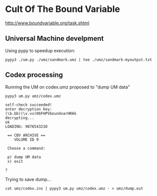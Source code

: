 # Cult Of The Bound Variable

http://www.boundvariable.org/task.shtml

## Universal Machine develpment

Using pypy to speedup execution:

```
pypy3 ./um.py ./umz/sandmark.umz | tee ./umz/sandmark-myoutput.txt
```

## Codex processing

Running the UM on codex.umz proposed to "dump UM data"

```
pypy3 um.py umz/codex.umz
```

```
self-check succeeded!
enter decryption key:
(\b.bb)(\v.vv)06FHPVboundvarHRAk
decrypting...
ok
LOADING: 9876543210

 == CBV ARCHIVE ==
    VOLUME ID 9

 Choose a command:

 p) dump UM data
 x) exit

?
```

Trying to save dump...

```
cat umz/codex.ins | pypy3 um.py umz/codex.umz - > umz/dump.out
```
